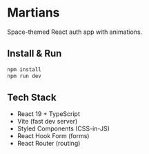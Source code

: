 # Martians

Space-themed React auth app with animations.

## Install & Run

```bash
npm install
npm run dev
```

## Tech Stack

- React 19 + TypeScript
- Vite (fast dev server)
- Styled Components (CSS-in-JS)
- React Hook Form (forms)
- React Router (routing)


